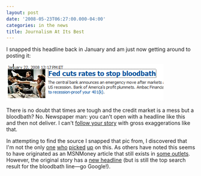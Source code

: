 ```yaml
---
layout: post
date: '2008-05-23T06:27:00.000-04:00'
categories: in the news
title: Journalism At Its Best
---
```


I snapped this headline back in January and am just now getting around to posting it:

![fedcutsratestostopbloodbath.png](/assets/2008/fedcutsratestostopbloodbath.png)

There is no doubt that times are tough and the credit market is a mess but a bloodbath? No. Newspaper man: you can't open with a headline like this and then not deliver. I can't [follow your story](http://www.youtube.com/watch?v=NVcyPPAwoGA) with gross exaggerations like that.

In attempting to find the source I snapped that pic from, I discovered that I'm not the only [one](http://www.upstateforums.com/phpBB2/viewtopic,p,67840.html#67840) [who](http://bankergirl.com/archives/55) [picked](http://www.scsv.nevada.edu/~anzalone/blog2/archives/000196.html) [up](http://destrukto.livejournal.com/296626.html) on this. As others have noted this seems to have originated as an MSNMoney article that still exists in [some outlets](http://finance.ingter.net/content/view/400/1/). However, the original story has a [new headline](http://articles.moneycentral.msn.com/Investing/Dispatch/080122markets.aspx) (but is still the top search result for the bloodbath line—go Google!).